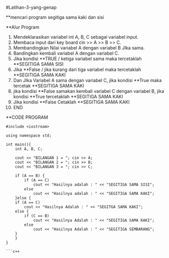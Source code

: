 #Latihan-3-yang-genap


**mencari program segitiga sama kaki dan sisi

**Alur Program
1. Mendeklarasikan variabel int A, B, C sebagai variabel input.
2. Membaca input dari key board cin >> A >> B >> C.
3. Membandingkan Nilai variabel A dengan variabel B JIka sama.
4. Bandingkan kembali variabel A dengan variabel C.
5. Jika kondisi **TRUE / ketiga variabel sama maka tercetaklah **SEGITIGA SAMA SISI
6. Jika **False / jika kurang dari tiga variabel maka tercetaklah **SEGITIGA SAMA KAKI
7. Dan JIka Variabel A sama dengan variabel C, jika kondisi **True maka tercetak **SEGITIGA SAMA KAKI
8. jika kondisi **False samakan kembali variabel C dengan variabel B, jika kondisi **True tercetaklah **SEGITIGA SAMA KAKI
9. Jika kondisi **False Cetaklah **SEGITIGA SAMA KAKI
10. END

**CODE PROGRAM

```
#include <iostream>

using namespace std;

int main(){
    int A, B, C;

    cout << "BILANGAN 1 = "; cin >> A;
    cout << "BILANGAN 2 = "; cin >> B;
    cout << "BILANGAN 3 = "; cin >> C;

    if (A == B) {
        if (A == C)
            cout << "Hasilnya adalah : " << "SEGITIGA SAMA SISI";
        else
            cout << "Hasilnya adalah : " << "SEGITIGA SAMA KAKI";
    }else {
    if (A == C)
        cout << "Hasilnya Adalah : " << "SEGITGA SAMA KAKI";
    else {
        if (C == B)
            cout << "Hasilnya Adalah : " << "SEGITIGA SAMA KAKI";
        else
            cout << "Hasilnya Adalah : " << "SEGITIGA SEMBARANG";
    }
    }
}

```c++
